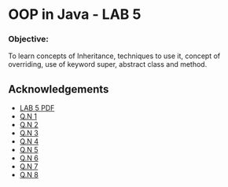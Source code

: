 
# OOP in Java  - LAB 5

### Objective:
To learn concepts of Inheritance, techniques to use it, concept of overriding, use of keyword
super, abstract class and method.

## Acknowledgements

 - [LAB 5 PDF](https://github.com/pray3m/JavaPrograms/blob/main/LAB5/lab%205(Abstract%20and%20interface).pdf)
 - [Q.N 1](https://github.com/pray3m/JavaPrograms/blob/main/LAB5/Abstraction.java)
 - [Q.N 2](https://github.com/pray3m/JavaPrograms/blob/main/LAB5/AbstractionDemo.java)
 - [Q.N 3](https://github.com/pray3m/JavaPrograms/blob/main/LAB5/abstractOverrides.java)
 - [Q.N 4](https://github.com/pray3m/JavaPrograms/blob/main/LAB5/InterfaceCalculate.java)
 - [Q.N 5](https://github.com/pray3m/JavaPrograms/blob/main/LAB5/InterfaceDemo.java)
 - [Q.N 6](https://github.com/pray3m/JavaPrograms/blob/main/LAB5/BikeMethods.java)
 - [Q.N 7](https://github.com/pray3m/JavaPrograms/blob/main/LAB5/MultipleInheritance.java)
 - [Q.N 8](https://github.com/pray3m/JavaPrograms/blob/main/LAB5/InterfaceClass.java)

